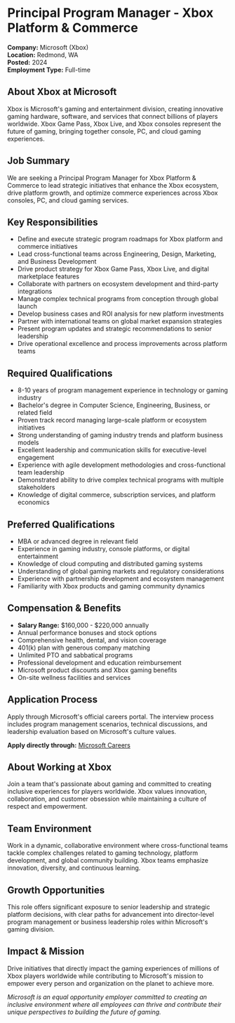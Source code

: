 # Principal Program Manager - Xbox Platform & Commerce
**Company:** Microsoft (Xbox)  
**Location:** Redmond, WA  
**Posted:** 2024  
**Employment Type:** Full-time  

## About Xbox at Microsoft
Xbox is Microsoft's gaming and entertainment division, creating innovative gaming hardware, software, and services that connect billions of players worldwide. Xbox Game Pass, Xbox Live, and Xbox consoles represent the future of gaming, bringing together console, PC, and cloud gaming experiences.

## Job Summary
We are seeking a Principal Program Manager for Xbox Platform & Commerce to lead strategic initiatives that enhance the Xbox ecosystem, drive platform growth, and optimize commerce experiences across Xbox consoles, PC, and cloud gaming services.

## Key Responsibilities
- Define and execute strategic program roadmaps for Xbox platform and commerce initiatives
- Lead cross-functional teams across Engineering, Design, Marketing, and Business Development
- Drive product strategy for Xbox Game Pass, Xbox Live, and digital marketplace features
- Collaborate with partners on ecosystem development and third-party integrations
- Manage complex technical programs from conception through global launch
- Develop business cases and ROI analysis for new platform investments
- Partner with international teams on global market expansion strategies
- Present program updates and strategic recommendations to senior leadership
- Drive operational excellence and process improvements across platform teams

## Required Qualifications
- 8-10 years of program management experience in technology or gaming industry
- Bachelor's degree in Computer Science, Engineering, Business, or related field
- Proven track record managing large-scale platform or ecosystem initiatives
- Strong understanding of gaming industry trends and platform business models
- Excellent leadership and communication skills for executive-level engagement
- Experience with agile development methodologies and cross-functional team leadership
- Demonstrated ability to drive complex technical programs with multiple stakeholders
- Knowledge of digital commerce, subscription services, and platform economics

## Preferred Qualifications
- MBA or advanced degree in relevant field
- Experience in gaming industry, console platforms, or digital entertainment
- Knowledge of cloud computing and distributed gaming systems
- Understanding of global gaming markets and regulatory considerations
- Experience with partnership development and ecosystem management
- Familiarity with Xbox products and gaming community dynamics

## Compensation & Benefits
- **Salary Range:** $160,000 - $220,000 annually
- Annual performance bonuses and stock options
- Comprehensive health, dental, and vision coverage
- 401(k) plan with generous company matching
- Unlimited PTO and sabbatical programs
- Professional development and education reimbursement
- Microsoft product discounts and Xbox gaming benefits
- On-site wellness facilities and services

## Application Process
Apply through Microsoft's official careers portal. The interview process includes program management scenarios, technical discussions, and leadership evaluation based on Microsoft's culture values.

**Apply directly through:** [Microsoft Careers](https://careers.microsoft.com/)

## About Working at Xbox
Join a team that's passionate about gaming and committed to creating inclusive experiences for players worldwide. Xbox values innovation, collaboration, and customer obsession while maintaining a culture of respect and empowerment.

## Team Environment
Work in a dynamic, collaborative environment where cross-functional teams tackle complex challenges related to gaming technology, platform development, and global community building. Xbox teams emphasize innovation, diversity, and continuous learning.

## Growth Opportunities
This role offers significant exposure to senior leadership and strategic platform decisions, with clear paths for advancement into director-level program management or business leadership roles within Microsoft's gaming division.

## Impact & Mission
Drive initiatives that directly impact the gaming experiences of millions of Xbox players worldwide while contributing to Microsoft's mission to empower every person and organization on the planet to achieve more.

*Microsoft is an equal opportunity employer committed to creating an inclusive environment where all employees can thrive and contribute their unique perspectives to building the future of gaming.*